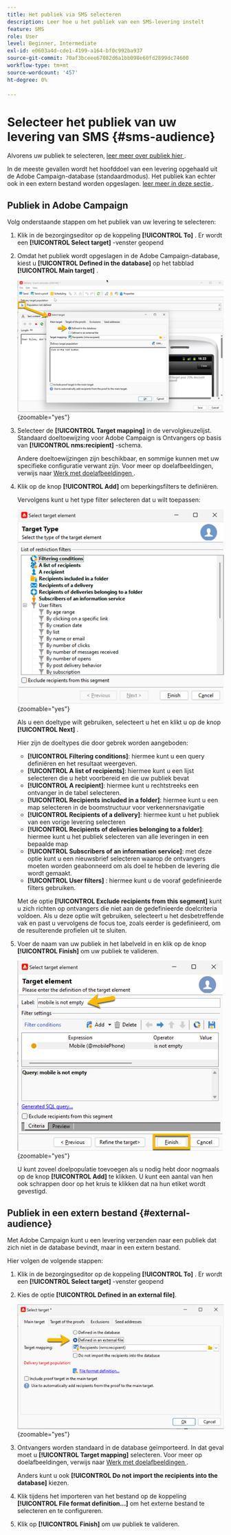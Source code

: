 ```yaml
---
title: Het publiek via SMS selecteren
description: Leer hoe u het publiek van een SMS-levering instelt
feature: SMS
role: User
level: Beginner, Intermediate
exl-id: e0603a4d-cde1-4199-a164-bf0c992ba937
source-git-commit: 70af3bceee67082d6a1bb098e60fd2899dc74600
workflow-type: tm+mt
source-wordcount: '457'
ht-degree: 0%

---
```


# Selecteer het publiek van uw levering van SMS {#sms-audience}

Alvorens uw publiek te selecteren, [ leer meer over publiek hier ](../../audiences/gs-audiences.md).

In de meeste gevallen wordt het hoofddoel van een levering opgehaald uit de Adobe Campaign-database (standaardmodus). Het publiek kan echter ook in een extern bestand worden opgeslagen. [ leer meer in deze sectie ](#external-audience).

## Publiek in Adobe Campaign

Volg onderstaande stappen om het publiek van uw levering te selecteren:

1. Klik in de bezorgingseditor op de koppeling **[!UICONTROL To]** . Er wordt een **[!UICONTROL Select target]** -venster geopend

1. Omdat het publiek wordt opgeslagen in de Adobe Campaign-database, kiest u **[!UICONTROL Defined in the database]** op het tabblad **[!UICONTROL Main target]** .

   ![](assets/audience_to.png){zoomable="yes"}

1. Selecteer de **[!UICONTROL Target mapping]** in de vervolgkeuzelijst. Standaard doeltoewijzing voor Adobe Campaign is Ontvangers op basis van **[!UICONTROL nms:recipient]** -schema.

   Andere doeltoewijzingen zijn beschikbaar, en sommige kunnen met uw specifieke configuratie verwant zijn. Voor meer op doelafbeeldingen, verwijs naar [ Werk met doelafbeeldingen ](../../audiences/target-mappings.md).

1. Klik op de knop **[!UICONTROL Add]** om beperkingsfilters te definiëren.

   Vervolgens kunt u het type filter selecteren dat u wilt toepassen:

   ![](assets/audience_filters.png){zoomable="yes"}

   Als u een doeltype wilt gebruiken, selecteert u het en klikt u op de knop **[!UICONTROL Next]** .

   Hier zijn de doeltypes die door gebrek worden aangeboden:

   * **[!UICONTROL Filtering conditions]**: hiermee kunt u een query definiëren en het resultaat weergeven.
   * **[!UICONTROL A list of recipients]**: hiermee kunt u een lijst selecteren die u hebt voorbereid en die uw publiek bevat
   * **[!UICONTROL A recipient]**: hiermee kunt u rechtstreeks een ontvanger in de tabel selecteren.
   * **[!UICONTROL Recipients included in a folder]**: hiermee kunt u een map selecteren in de boomstructuur voor verkennersnavigatie
   * **[!UICONTROL Recipients of a delivery]**: hiermee kunt u het publiek van een vorige levering selecteren
   * **[!UICONTROL Recipients of deliveries belonging to a folder]**: hiermee kunt u het publiek selecteren van alle leveringen in een bepaalde map
   * **[!UICONTROL Subscribers of an information service]**: met deze optie kunt u een nieuwsbrief selecteren waarop de ontvangers moeten worden geabonneerd om als doel te hebben de levering die wordt gemaakt.
   * **[!UICONTROL User filters]** : hiermee kunt u de vooraf gedefinieerde filters gebruiken.

   Met de optie **[!UICONTROL Exclude recipients from this segment]** kunt u zich richten op ontvangers die niet aan de gedefinieerde doelcriteria voldoen. Als u deze optie wilt gebruiken, selecteert u het desbetreffende vak en past u vervolgens de focus toe, zoals eerder is gedefinieerd, om de resulterende profielen uit te sluiten.

1. Voer de naam van uw publiek in het labelveld in en klik op de knop **[!UICONTROL Finish]** om uw publiek te valideren.

   ![](assets/audience_finish.png){zoomable="yes"}

   U kunt zoveel doelpopulatie toevoegen als u nodig hebt door nogmaals op de knop **[!UICONTROL Add]** te klikken. U kunt een aantal van hen ook schrappen door op het kruis te klikken dat na hun etiket wordt gevestigd.

## Publiek in een extern bestand {#external-audience}

Met Adobe Campaign kunt u een levering verzenden naar een publiek dat zich niet in de database bevindt, maar in een extern bestand.

Hier volgen de volgende stappen:

1. Klik in de bezorgingseditor op de koppeling **[!UICONTROL To]** . Er wordt een **[!UICONTROL Select target]** -venster geopend

1. Kies de optie **[!UICONTROL Defined in an external file]**.

   ![](assets/audience_externalfile.png){zoomable="yes"}

1. Ontvangers worden standaard in de database geïmporteerd. In dat geval moet u **[!UICONTROL Target mapping]** selecteren. Voor meer op doelafbeeldingen, verwijs naar [ Werk met doelafbeeldingen ](../../audiences/target-mappings.md).

   Anders kunt u ook **[!UICONTROL Do not import the recipients into the database]** kiezen.

1. Klik tijdens het importeren van het bestand op de koppeling **[!UICONTROL File format definition…]** om het externe bestand te selecteren en te configureren.

1. Klik op **[!UICONTROL Finish]** om uw publiek te valideren.
